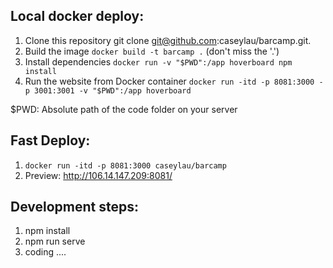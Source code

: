 
## Local docker deploy:  
1. Clone this repository git clone git@github.com:caseylau/barcamp.git.
2. Build the image `docker build -t barcamp .` (don't miss the '.')
3. Install dependencies `docker run -v "$PWD":/app hoverboard npm install`
4. Run the website from Docker container `docker run -itd -p 8081:3000 -p 3001:3001 -v "$PWD":/app hoverboard`  

$PWD: Absolute path of the code folder on your server 


## Fast Deploy:    
1. `docker run -itd -p 8081:3000 caseylau/barcamp`
2. Preview: http://106.14.147.209:8081/  

## Development steps:    
1. npm install    
2. npm run serve    
3. coding ....   
